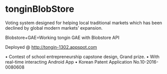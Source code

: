 # tonginBlobStore
Voting system designed for helping local traditional markets which has been declined by
global modern markets’ expansion.

Blobstore+GAE=Working tongin GAE with Blobstore API

Deployed @
http://tongin-1302.appspot.com

•	Contest of school entrepreneurship capstone design, Grand prize.
• With real-time interacting Android App
• Korean Patent Application No.10-2016-0080608
